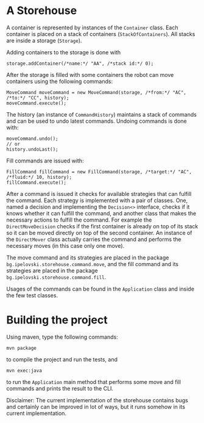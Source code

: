 # A Storehouse

A container is represented by instances of the `Container` class. Each container is placed on a stack of containers (`StackOfContainers`). All stacks are inside a storage (`Storage`).

Adding containers to the storage is done with
```
storage.addContainer(/*name:*/ "AA", /*stack id:*/ 0);
```

After the storage is filled with some containers the robot can move containers using the following commands:
```
MoveCommand moveCommand = new MoveCommand(storage, /*from:*/ "AC", /*to:*/ "CC", history);
moveCommand.execute();
```
The history (an instance of `CommandHistory`) maintains a stack of commands and can be used to undo latest commands.
Undoing commands is done with:
```
moveCommand.undo();
// or
history.undoLast();
```

Fill commands are issued with:
```
FillCommand fillCommand = new FillCommand(storage, /*target:*/ "AC", /*fluid:*/ 10, history);
fillCommand.execute();
```

After a command is issued it checks for available strategies that can fulfill the command. Each strategy is implemented with a pair of classes. One, named a decision and implementing the `Decision<>` interface, checks if it knows whether it can fulfill the command, and another class that makes the necessary actions to fulfill the command. For example the `DirectMoveDecision` checks if the first container is already on top of its stack so it can be moved directly on top of the second container. An instance of the `DirectMover` class actually carries the command and performs the necessary moves (in this case only one move).

The move command and its strategies are placed in the package `bg.ipelovski.storehouse.command.move`, and the fill command and its strategies are placed in the package `bg.ipelovski.storehouse.command.fill`.

Usages of the commands can be found in the `Application` class and inside the few test classes.

# Building the project
Using maven, type the following commands:
```
mvn package
```
to compile the project and run the tests, and
```
mvn exec:java
```
to run the `Application` main method that performs some move and fill commands and prints the result to the CLI.

Disclaimer: The current implementation of the storehouse contains bugs and certainly can be improved in lot of ways, but it runs somehow in its current implementation.